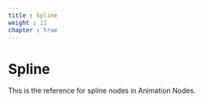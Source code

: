 ```yaml
---
title : Spline
weight : 11
chapter : true
---
```


# Spline

This is the reference for spline nodes in Animation Nodes.
